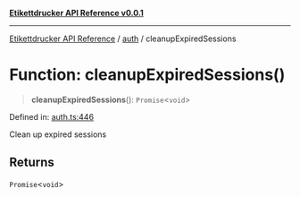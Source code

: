 [**Etikettdrucker API Reference v0.0.1**](../../README.md)

***

[Etikettdrucker API Reference](../../modules.md) / [auth](../README.md) / cleanupExpiredSessions

# Function: cleanupExpiredSessions()

> **cleanupExpiredSessions**(): `Promise`\<`void`\>

Defined in: [auth.ts:446](https://github.com/JayeshKakkad-Rotoclear/Etikettdruck/blob/main/src/lib/auth.ts#L446)

Clean up expired sessions

## Returns

`Promise`\<`void`\>
